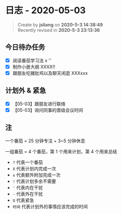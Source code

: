 日志 - 2020-05-03
===

> Create by **jsliang** on **2020-5-3 14:38:49**  
> Recently revised in **2020-5-3 23:13:36**

## 今日待办任务

* [x] 阅读番茄学习法 x ''
* [x] 制作小册大纲 XXXX!!
* [x] 跟朋友吃猪肚鸡以及聊天闲逛 XXXxxx

## 计划外 & 紧急

* [x] 【05-03】跟朋友进行联络
* [x] 【05-03】询问同事的晋级会议时间

## 注

一个番茄 = 25 分钟专注 + 3~5 分钟休息

一组番茄 = 4 个番茄，第 1 个用来计划，第 4 个用来总结

* `?` 代表一个番茄
* `X` 代表计划内完成一次
* `x` 代表额外附加完成一次
* `!` 代表计划多余不需要
* `'` 代表内在干扰
* `-` 代表外在干扰
* `U` 代表紧急
* `时间` 代表计划外的事情应该完成的时间

